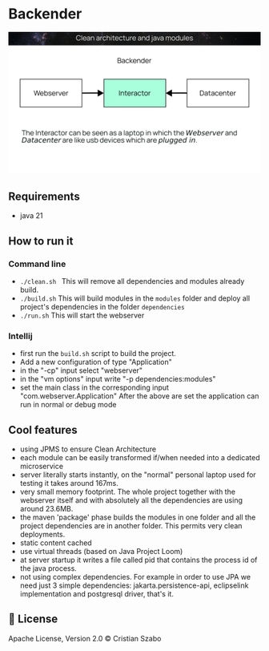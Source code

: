 # Backender
![alt text](https://github.com/lcristianiim/backender/blob/jigsaw-implementation/description.png?raw=true)

## Requirements
- java 21 

## How to run it
### Command line
- `./clean.sh ` This will remove all dependencies and modules already build.
- `./build.sh` This will build modules in the `modules` folder and deploy all project's dependencies in the folder `dependencies`
- `./run.sh` This will start the webserver

### Intellij
- first run the `build.sh` script to build the project. 
- Add a new configuration of type "Application"
- in the "-cp" input select "webserver"
- in the "vm options" input write "-p dependencies:modules"
- set the main class in the corresponding input "com.webserver.Application"
After the above are set the application can run in normal or debug mode

## Cool features
- using JPMS to ensure Clean Architecture
- each module can be easily transformed if/when needed into a dedicated microservice
- server literally starts instantly, on the "normal" personal laptop used for testing it takes around 167ms.
- very small memory footprint. The whole project together with the webserver itself and with absolutely all the dependencies are using around 23.6MB.
- the maven 'package' phase builds the modules in one folder and all the project dependencies are in another folder. This permits very clean deployments.
- static content cached
- use virtual threads (based on Java Project Loom)
- at server startup it writes a file called pid that contains the process id of the java process.
- not using complex dependencies. For example in order to use JPA we need just 3 simple dependencies: jakarta.persistence-api, eclipselink implementation and postgresql driver, that's it.

## :scroll: License
Apache License, Version 2.0 © Cristian Szabo